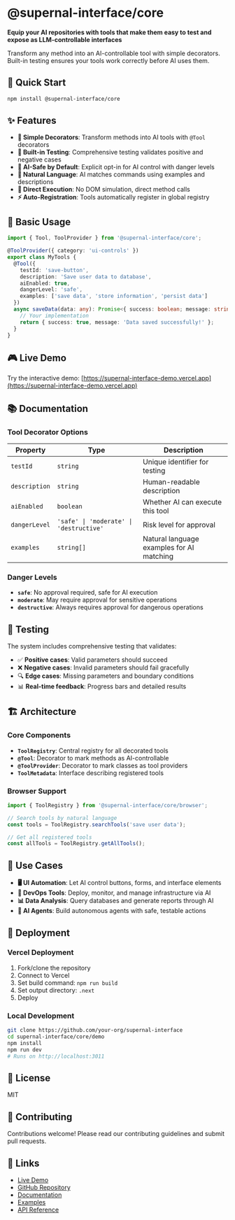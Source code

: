 # @supernal-interface/core

**Equip your AI repositories with tools that make them easy to test and expose as LLM-controllable interfaces**

Transform any method into an AI-controllable tool with simple decorators. Built-in testing ensures your tools work correctly before AI uses them.

## 🚀 Quick Start

```bash
npm install @supernal-interface/core
```

## ✨ Features

- **🎯 Simple Decorators**: Transform methods into AI tools with `@Tool` decorators
- **🧪 Built-in Testing**: Comprehensive testing validates positive and negative cases
- **🤖 AI-Safe by Default**: Explicit opt-in for AI control with danger levels
- **📝 Natural Language**: AI matches commands using examples and descriptions
- **🔧 Direct Execution**: No DOM simulation, direct method calls
- **⚡ Auto-Registration**: Tools automatically register in global registry

## 📖 Basic Usage

```typescript
import { Tool, ToolProvider } from '@supernal-interface/core';

@ToolProvider({ category: 'ui-controls' })
export class MyTools {
  @Tool({
    testId: 'save-button',
    description: 'Save user data to database',
    aiEnabled: true,
    dangerLevel: 'safe',
    examples: ['save data', 'store information', 'persist data']
  })
  async saveData(data: any): Promise<{ success: boolean; message: string }> {
    // Your implementation
    return { success: true, message: 'Data saved successfully!' };
  }
}
```

## 🎮 Live Demo

Try the interactive demo: [https://supernal-interface-demo.vercel.app](https://supernal-interface-demo.vercel.app)

## 📚 Documentation

### Tool Decorator Options

| Property | Type | Description |
|----------|------|-------------|
| `testId` | `string` | Unique identifier for testing |
| `description` | `string` | Human-readable description |
| `aiEnabled` | `boolean` | Whether AI can execute this tool |
| `dangerLevel` | `'safe' \| 'moderate' \| 'destructive'` | Risk level for approval |
| `examples` | `string[]` | Natural language examples for AI matching |

### Danger Levels

- **`safe`**: No approval required, safe for AI execution
- **`moderate`**: May require approval for sensitive operations
- **`destructive`**: Always requires approval for dangerous operations

## 🧪 Testing

The system includes comprehensive testing that validates:

- ✅ **Positive cases**: Valid parameters should succeed
- ❌ **Negative cases**: Invalid parameters should fail gracefully
- 🔍 **Edge cases**: Missing parameters and boundary conditions
- 📊 **Real-time feedback**: Progress bars and detailed results

## 🏗️ Architecture

### Core Components

- **`ToolRegistry`**: Central registry for all decorated tools
- **`@Tool`**: Decorator to mark methods as AI-controllable
- **`@ToolProvider`**: Decorator to mark classes as tool providers
- **`ToolMetadata`**: Interface describing registered tools

### Browser Support

```typescript
import { ToolRegistry } from '@supernal-interface/core/browser';

// Search tools by natural language
const tools = ToolRegistry.searchTools('save user data');

// Get all registered tools
const allTools = ToolRegistry.getAllTools();
```

## 🎯 Use Cases

- **🖥️ UI Automation**: Let AI control buttons, forms, and interface elements
- **🔧 DevOps Tools**: Deploy, monitor, and manage infrastructure via AI
- **📊 Data Analysis**: Query databases and generate reports through AI
- **🤖 AI Agents**: Build autonomous agents with safe, testable actions

## 🚀 Deployment

### Vercel Deployment

1. Fork/clone the repository
2. Connect to Vercel
3. Set build command: `npm run build`
4. Set output directory: `.next`
5. Deploy

### Local Development

```bash
git clone https://github.com/your-org/supernal-interface
cd supernal-interface/core/demo
npm install
npm run dev
# Runs on http://localhost:3011
```

## 📄 License

MIT

## 🤝 Contributing

Contributions welcome! Please read our contributing guidelines and submit pull requests.

## 🔗 Links

- [Live Demo](https://supernal-interface-demo.vercel.app)
- [GitHub Repository](https://github.com/your-org/supernal-interface)
- [Documentation](https://supernal-interface-demo.vercel.app/docs)
- [Examples](https://supernal-interface-demo.vercel.app/examples)
- [API Reference](https://supernal-interface-demo.vercel.app/api)